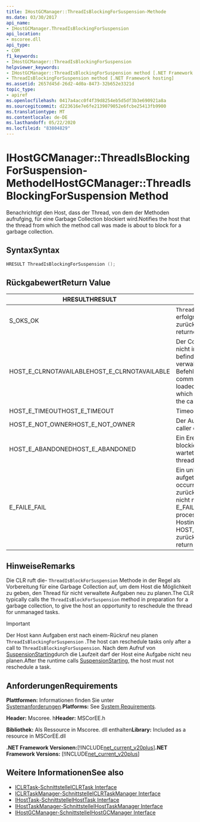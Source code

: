 ```yaml
---
title: IHostGCManager::ThreadIsBlockingForSuspension-Methode
ms.date: 03/30/2017
api_name:
- IHostGCManager.ThreadIsBlockingForSuspension
api_location:
- mscoree.dll
api_type:
- COM
f1_keywords:
- IHostGCManager::ThreadIsBlockingForSuspension
helpviewer_keywords:
- IHostGCManager::ThreadIsBlockingForSuspension method [.NET Framework hosting]
- ThreadIsBlockingForSuspension method [.NET Framework hosting]
ms.assetid: 2657d45d-26d2-4d0a-8473-32b652e3321d
topic_type:
- apiref
ms.openlocfilehash: 0417a4acc0f4f39d8254eb5d5df3b3e690921a8a
ms.sourcegitcommit: d223616e7e6fe2139079052e6fcbe25413fb9900
ms.translationtype: MT
ms.contentlocale: de-DE
ms.lasthandoff: 05/22/2020
ms.locfileid: "83804829"
---
```

# <a name="ihostgcmanagerthreadisblockingforsuspension-method"></a><span data-ttu-id="896d6-102">IHostGCManager::ThreadIsBlockingForSuspension-Methode</span><span class="sxs-lookup"><span data-stu-id="896d6-102">IHostGCManager::ThreadIsBlockingForSuspension Method</span></span>
<span data-ttu-id="896d6-103">Benachrichtigt den Host, dass der Thread, von dem der Methoden aufrufging, für eine Garbage Collection blockiert wird.</span><span class="sxs-lookup"><span data-stu-id="896d6-103">Notifies the host that the thread from which the method call was made is about to block for a garbage collection.</span></span>  
  
## <a name="syntax"></a><span data-ttu-id="896d6-104">Syntax</span><span class="sxs-lookup"><span data-stu-id="896d6-104">Syntax</span></span>  
  
```cpp  
HRESULT ThreadIsBlockingForSuspension ();  
```  
  
## <a name="return-value"></a><span data-ttu-id="896d6-105">Rückgabewert</span><span class="sxs-lookup"><span data-stu-id="896d6-105">Return Value</span></span>  
  
|<span data-ttu-id="896d6-106">HRESULT</span><span class="sxs-lookup"><span data-stu-id="896d6-106">HRESULT</span></span>|<span data-ttu-id="896d6-107">BESCHREIBUNG</span><span class="sxs-lookup"><span data-stu-id="896d6-107">Description</span></span>|  
|-------------|-----------------|  
|<span data-ttu-id="896d6-108">S_OK</span><span class="sxs-lookup"><span data-stu-id="896d6-108">S_OK</span></span>|<span data-ttu-id="896d6-109">`ThreadIsBlockingForSuspension`wurde erfolgreich zurückgegeben.</span><span class="sxs-lookup"><span data-stu-id="896d6-109">`ThreadIsBlockingForSuspension` returned successfully.</span></span>|  
|<span data-ttu-id="896d6-110">HOST_E_CLRNOTAVAILABLE</span><span class="sxs-lookup"><span data-stu-id="896d6-110">HOST_E_CLRNOTAVAILABLE</span></span>|<span data-ttu-id="896d6-111">Der Common Language Runtime (CLR) wurde nicht in einen Prozess geladen, oder die CLR befindet sich in einem Zustand, in dem Sie verwalteten Code nicht ausführen oder den-Befehl nicht erfolgreich verarbeiten kann.</span><span class="sxs-lookup"><span data-stu-id="896d6-111">The common language runtime (CLR) has not been loaded into a process, or the CLR is in a state in which it cannot run managed code or process the call successfully.</span></span>|  
|<span data-ttu-id="896d6-112">HOST_E_TIMEOUT</span><span class="sxs-lookup"><span data-stu-id="896d6-112">HOST_E_TIMEOUT</span></span>|<span data-ttu-id="896d6-113">Timeout des Aufrufes.</span><span class="sxs-lookup"><span data-stu-id="896d6-113">The call timed out.</span></span>|  
|<span data-ttu-id="896d6-114">HOST_E_NOT_OWNER</span><span class="sxs-lookup"><span data-stu-id="896d6-114">HOST_E_NOT_OWNER</span></span>|<span data-ttu-id="896d6-115">Der Aufrufer ist nicht Besitzer der Sperre.</span><span class="sxs-lookup"><span data-stu-id="896d6-115">The caller does not own the lock.</span></span>|  
|<span data-ttu-id="896d6-116">HOST_E_ABANDONED</span><span class="sxs-lookup"><span data-stu-id="896d6-116">HOST_E_ABANDONED</span></span>|<span data-ttu-id="896d6-117">Ein Ereignis wurde abgebrochen, während ein blockierter Thread oder eine Fiber darauf wartete.</span><span class="sxs-lookup"><span data-stu-id="896d6-117">An event was canceled while a blocked thread or fiber was waiting on it.</span></span>|  
|<span data-ttu-id="896d6-118">E_FAIL</span><span class="sxs-lookup"><span data-stu-id="896d6-118">E_FAIL</span></span>|<span data-ttu-id="896d6-119">Ein unbekannter schwerwiegender Fehler ist aufgetreten.</span><span class="sxs-lookup"><span data-stu-id="896d6-119">An unknown catastrophic failure occurred.</span></span> <span data-ttu-id="896d6-120">Wenn eine Methode E_FAIL zurückgibt, ist die CLR innerhalb des Prozesses nicht mehr verwendbar.</span><span class="sxs-lookup"><span data-stu-id="896d6-120">When a method returns E_FAIL, the CLR is no longer usable within the process.</span></span> <span data-ttu-id="896d6-121">Nachfolgende Aufrufe von Hostingmethoden geben HOST_E_CLRNOTAVAILABLE zurück.</span><span class="sxs-lookup"><span data-stu-id="896d6-121">Subsequent calls to hosting methods return HOST_E_CLRNOTAVAILABLE.</span></span>|  
  
## <a name="remarks"></a><span data-ttu-id="896d6-122">Hinweise</span><span class="sxs-lookup"><span data-stu-id="896d6-122">Remarks</span></span>  
 <span data-ttu-id="896d6-123">Die CLR ruft die- `ThreadIsBlockForSuspension` Methode in der Regel als Vorbereitung für eine Garbage Collection auf, um dem Host die Möglichkeit zu geben, den Thread für nicht verwaltete Aufgaben neu zu planen.</span><span class="sxs-lookup"><span data-stu-id="896d6-123">The CLR typically calls the `ThreadIsBlockForSuspension` method in preparation for a garbage collection, to give the host an opportunity to reschedule the thread for unmanaged tasks.</span></span>  
  
> [!IMPORTANT]
> <span data-ttu-id="896d6-124">Der Host kann Aufgaben erst nach einem-Rückruf neu planen `ThreadIsBlockingForSuspension` .</span><span class="sxs-lookup"><span data-stu-id="896d6-124">The host can reschedule tasks only after a call to `ThreadIsBlockingForSuspension`.</span></span> <span data-ttu-id="896d6-125">Nach dem Aufruf von [SuspensionStarting](ihostgcmanager-suspensionstarting-method.md)durch die Laufzeit darf der Host eine Aufgabe nicht neu planen.</span><span class="sxs-lookup"><span data-stu-id="896d6-125">After the runtime calls [SuspensionStarting](ihostgcmanager-suspensionstarting-method.md), the host must not reschedule a task.</span></span>  
  
## <a name="requirements"></a><span data-ttu-id="896d6-126">Anforderungen</span><span class="sxs-lookup"><span data-stu-id="896d6-126">Requirements</span></span>  
 <span data-ttu-id="896d6-127">**Plattformen:** Informationen finden Sie unter [Systemanforderungen](../../get-started/system-requirements.md).</span><span class="sxs-lookup"><span data-stu-id="896d6-127">**Platforms:** See [System Requirements](../../get-started/system-requirements.md).</span></span>  
  
 <span data-ttu-id="896d6-128">**Header:** Mscoree. h</span><span class="sxs-lookup"><span data-stu-id="896d6-128">**Header:** MSCorEE.h</span></span>  
  
 <span data-ttu-id="896d6-129">**Bibliothek:** Als Ressource in Mscoree. dll enthalten</span><span class="sxs-lookup"><span data-stu-id="896d6-129">**Library:** Included as a resource in MSCorEE.dll</span></span>  
  
 <span data-ttu-id="896d6-130">**.NET Framework Versionen:**[!INCLUDE[net_current_v20plus](../../../../includes/net-current-v20plus-md.md)]</span><span class="sxs-lookup"><span data-stu-id="896d6-130">**.NET Framework Versions:** [!INCLUDE[net_current_v20plus](../../../../includes/net-current-v20plus-md.md)]</span></span>  
  
## <a name="see-also"></a><span data-ttu-id="896d6-131">Weitere Informationen</span><span class="sxs-lookup"><span data-stu-id="896d6-131">See also</span></span>

- [<span data-ttu-id="896d6-132">ICLRTask-Schnittstelle</span><span class="sxs-lookup"><span data-stu-id="896d6-132">ICLRTask Interface</span></span>](iclrtask-interface.md)
- [<span data-ttu-id="896d6-133">ICLRTaskManager-Schnittstelle</span><span class="sxs-lookup"><span data-stu-id="896d6-133">ICLRTaskManager Interface</span></span>](iclrtaskmanager-interface.md)
- [<span data-ttu-id="896d6-134">IHostTask-Schnittstelle</span><span class="sxs-lookup"><span data-stu-id="896d6-134">IHostTask Interface</span></span>](ihosttask-interface.md)
- [<span data-ttu-id="896d6-135">IHostTaskManager-Schnittstelle</span><span class="sxs-lookup"><span data-stu-id="896d6-135">IHostTaskManager Interface</span></span>](ihosttaskmanager-interface.md)
- [<span data-ttu-id="896d6-136">IHostGCManager-Schnittstelle</span><span class="sxs-lookup"><span data-stu-id="896d6-136">IHostGCManager Interface</span></span>](ihostgcmanager-interface.md)
